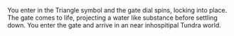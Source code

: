 You enter in the Triangle symbol and the gate dial spins, locking into place. The gate comes to life, projecting a water like substance before settling down. You enter the gate and arrive in an near inhospitipal Tundra world.